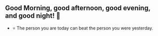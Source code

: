 ## Good Morning, good afternoon, good evening, and good night! 🌼

- ⭐ The person you are today can beat the person you were yesterday.

